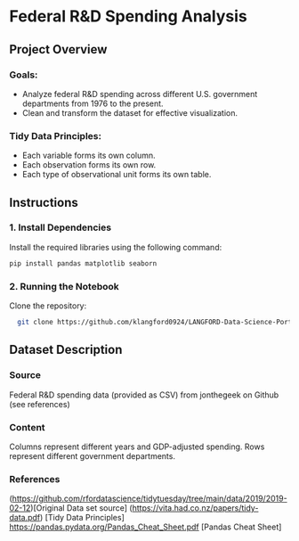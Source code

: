 # **Federal R&D Spending Analysis**  

## **Project Overview**  
### **Goals:**  
- Analyze federal R&D spending across different U.S. government departments from 1976 to the present.  
- Clean and transform the dataset for effective visualization.  

### **Tidy Data Principles:**  
- Each variable forms its own column.  
- Each observation forms its own row.  
- Each type of observational unit forms its own table.  

## **Instructions**  

### **1. Install Dependencies**  
Install the required libraries using the following command:  

```bash
pip install pandas matplotlib seaborn
```

### **2. Running the Notebook**  
Clone the repository:
```bash
  git clone https://github.com/klangford0924/LANGFORD-Data-Science-Portfolio-/TidyData-Project.git
```

## **Dataset Description**  
### **Source**
Federal R&D spending data (provided as CSV) from jonthegeek on Github (see references)

### **Content**
Columns represent different years and GDP-adjusted spending.
Rows represent different government departments.

### **References**
(https://github.com/rfordatascience/tidytuesday/tree/main/data/2019/2019-02-12)[Original Data set source]
(https://vita.had.co.nz/papers/tidy-data.pdf) [Tidy Data Principles]
https://pandas.pydata.org/Pandas_Cheat_Sheet.pdf [Pandas Cheat Sheet]

